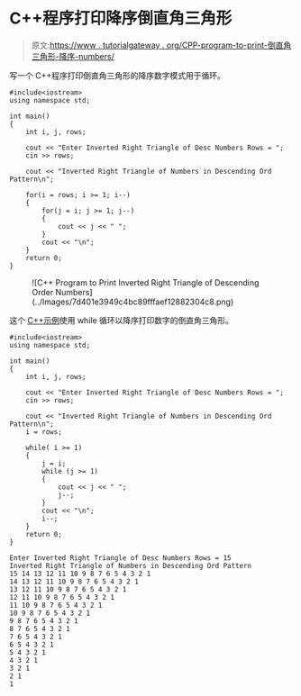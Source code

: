 # C++程序打印降序倒直角三角形

> 原文:[https://www . tutorialgateway . org/CPP-program-to-print-倒直角三角形-降序-numbers/](https://www.tutorialgateway.org/cpp-program-to-print-inverted-right-triangle-of-descending-order-numbers/)

写一个 C++程序打印倒直角三角形的降序数字模式用于循环。

```
#include<iostream>
using namespace std;

int main()
{
	int i, j, rows;

    cout << "Enter Inverted Right Triangle of Desc Numbers Rows = ";
    cin >> rows;

    cout << "Inverted Right Triangle of Numbers in Descending Ord Pattern\n";  

    for(i = rows; i >= 1; i--)
    {
    	for(j = i; j >= 1; j--)
		{
            cout << j << " ";
        }
        cout << "\n";
    }		
 	return 0;
}
```

<figure class="wp-block-image size-large">![C++ Program to Print Inverted Right Triangle of Descending Order Numbers](../Images/7d401e3949c4bc89fffaef12882304c8.png)</figure>

这个 [C++示例](https://www.tutorialgateway.org/cpp-programs/)使用 while 循环以降序打印数字的倒直角三角形。

```
#include<iostream>
using namespace std;

int main()
{
	int i, j, rows;

    cout << "Enter Inverted Right Triangle of Desc Numbers Rows = ";
    cin >> rows;

    cout << "Inverted Right Triangle of Numbers in Descending Ord Pattern\n";  
    i = rows;

    while( i >= 1)
    {
        j = i;
    	while (j >= 1)
		{
            cout << j << " ";
            j--;
        }
        cout << "\n";
        i--;
    }		
 	return 0;
}
```

```
Enter Inverted Right Triangle of Desc Numbers Rows = 15
Inverted Right Triangle of Numbers in Descending Ord Pattern
15 14 13 12 11 10 9 8 7 6 5 4 3 2 1 
14 13 12 11 10 9 8 7 6 5 4 3 2 1 
13 12 11 10 9 8 7 6 5 4 3 2 1 
12 11 10 9 8 7 6 5 4 3 2 1 
11 10 9 8 7 6 5 4 3 2 1 
10 9 8 7 6 5 4 3 2 1 
9 8 7 6 5 4 3 2 1 
8 7 6 5 4 3 2 1 
7 6 5 4 3 2 1 
6 5 4 3 2 1 
5 4 3 2 1 
4 3 2 1 
3 2 1 
2 1 
1 
```